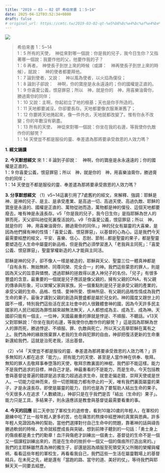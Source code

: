 ```yaml
---
title: "2019 – 03 – 02 QT 希伯來書 1：5~14"
date: 2025-04-12T03:52:34+0800
draft: false
# original_url: https://cmtc.tw/2019-03-02-qt-%e5%b8%8c%e4%bc%af%e4%be%86%e6%9b%b8-1%ef%bc%9a514
---
```


![](/images/qt.jpg)
> 希伯來書 1：5\~14  
> 1：5 所有的天使，　神從來對哪一個說：你是我的兒子，我今日生你？又指著哪一個說：我要作他的父，他要作我的子？  
> 1：6 再者，　神使長子到世上來的時候（或譯：　神再使長子到世上來的時候），就說：　神的使者都要拜他。  
> 1：7 論到使者，又說：　神以風為使者，以火焰為僕役；  
> 1：8 論到子卻說：　神啊，你的寶座是永永遠遠的；你的國權是正直的。  
> 1：9 你喜愛公義，恨惡罪惡；所以　神，就是你的　神，用喜樂油膏你，勝過膏你的同伴；  
> 1：10 又說：主啊，你起初立了地的根基；天也是你手所造的。  
> 1：11 天地都要滅沒，你卻要長存。天地都要像衣服漸漸舊了；  
> 1：12 你要將天地捲起來，像一件外衣，天地就都改變了。惟有你永不改變；你的年數沒有窮盡。  
> 1：13 所有的天使，　神從來對哪一個說：你坐在我的右邊，等我使你仇敵作你的腳凳？  
> 1：14 天使豈不都是服役的靈、奉差遣為那將要承受救恩的人效力嗎？

**1. 經文誦讀**

**2.  今天默想經文**
來 1：8 論到子卻說：　神啊，你的寶座是永永遠遠的；你的國權是正直的。  
1：9 你喜愛公義，恨惡罪惡；所以　神，就是你的　神，用喜樂油膏你，勝過膏你的同伴；  
1：14 天使豈不都是服役的靈、奉差遣為那將要承受救恩的人效力嗎？

**3. 分享默想經文**
（1）v5\~14這裏引用了7處舊約的經文，來解釋、強調：耶穌是神、是神的兒子、是主、是承受產業、是高過一切、高過天使、高過仇敵、耶穌的寶座是永遠的、國權是正直的、萬物從祂而造，萬物都是神的僕役、這個天地都要廢去，唯有神是永遠長存。v5「你是我的兒子，我今日生你」是指耶穌為世人的罪而死，天父卻叫祂從死裏復活說的。v9「你喜愛公義，恨惡罪惡；所以　神，就是你的　神，用喜樂油膏你，勝過膏你的同伴。」神的兒女有屬靈的大喜樂，是因為他們擁有神的性情：「喜愛公義、恨惡罪惡」，以基督的心為心。這是我們今天最需要經歷的經文，平安、喜樂、信心、忍耐、節制…都是聖靈的果子，都是聖靈要塑造在人生命中屬靈的新品格，但是我們必須學習進入「老我與主同死」：「喜愛公義、恨惡罪惡」，聖靈掌權新造的人才能與主同活。

耶穌是神的兒子，卻不像人一樣是被造的，耶穌與天父、聖靈三位一體真神都是「自有永有、無始無終、同尊同榮、完全合一」的神。我們這些蒙恩的罪人，則是因為天父的旨意與憐憫，透過耶穌的拯救得以進入神兒子的名份。「兒子」有很多豐盛的含意，最重要的一個就是兒子應該是像父親的，擁有父親的DNA，有父親的傳承與形象，可以榮耀父家與家族。另一個重點則是兒子是承受父親的產業的，承受父親的生命、品格、性情、愛神所愛、恨神所惡、有父親的品格性情成為我們生命的果子。最後才講到父親的創造與豐盛都是屬於兒女的。神的國度又跟世上的國不一樣，特別我們這些活在民主社會中的人很難體會神的國，因為今天許多民主國家的人民已經因為罪性越來越無法無天，人人都想成為主、成為王、成為神。天國卻只能有一個主，一位神，天國最嚴重的罪就是悖逆、不順服、不聽話。v13天父對耶穌說：「你坐在我的右邊，等我使你仇敵作你的腳凳？」這是因為耶穌為世人的罪而死，勝過悖逆、不順服、罪、仇敵與死亡，所以天父高舉耶穌在萬有之上。我們為神的緣故捨棄罪人老我的生命與犯罪的自由，神卻把復活更新的生命重新還給我們，這就是治死老我，活出基督。

（2）v14「天使豈不都是服役的靈、奉差遣為那將要承受救恩的人效力嗎？」許多無知的人都在追求「能力」，把有能力的天使、甚至是人當作神在供奉、敬拜。無知的罪人去敬拜事奉墮落的天使，敬拜宗教裏面的神棍，我們卻不能這樣。能力不是我們追求的目標，神自己才是。神最重看的不是能力，而是生命。今天包括教會與基督徒普遍的錯謬是追求能力超過追求生命，就會走偏走錯，崇拜天使或是世人。一切能力從神而來，但一切恩賜能力都有停止的一天，唯有我們裏面屬靈的果子，才是永遠長存。即使是屬靈的能力，目的也是為了要幫助人結出生命的果子。今天很多人在追求「人數績效」，神卻只是在乎我們是否「結出（生命的）果子」。能力只是工具，多結果子，則永遠應該是教會與基督徒最需要看重的事。

**4. 今天的回應**
前二天參加了軍校生的退修會，看到10幾20歲的年輕人，在軍校的磨練中吃了比一般年輕人更多的苦，也在痛苦的熬煉中經歷神的真實與恩典。許多年輕人見證因為神的幫助，當他們選擇對付自己生命中的問題，靠著神的話與禱告勝過軟弱的時候，生命就經歷成長與突破。想到前陣子聽到的一句話：「勇士身上的傷痕都是勇士們的勳章！血汗與傷疤才訓練出一個勇士。基督徒的生命不是一個又一個課程訓練出來的，而是在生命的挫折中一個又一個的傷痕所打造出來的。」我們的主耶穌雖然貴為神的獨生子，卻還是因為順服至死領受天父所賜的榮耀與權柄，看看這些年輕的軍校生，再看看我自己，我們這些一生活在屬靈戰場上的基督精兵，在未死之先，總是還有「當跑的路、當守的道、美好的仗」，等待我們與耶穌天天一同要去經歷。
